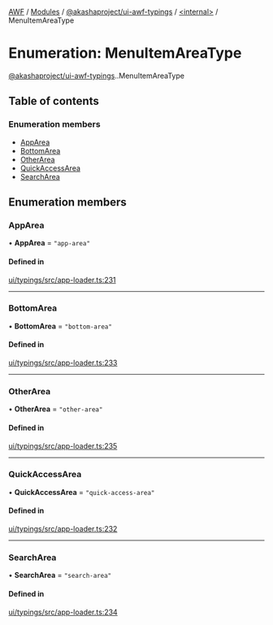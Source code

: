 [AWF](../README.md) / [Modules](../modules.md) / [@akashaproject/ui-awf-typings](../modules/akashaproject_ui_awf_typings.md) / [<internal\>](../modules/akashaproject_ui_awf_typings._internal_.md) / MenuItemAreaType

# Enumeration: MenuItemAreaType

[@akashaproject/ui-awf-typings](../modules/akashaproject_ui_awf_typings.md).[<internal>](../modules/akashaproject_ui_awf_typings._internal_.md).MenuItemAreaType

## Table of contents

### Enumeration members

- [AppArea](akashaproject_ui_awf_typings._internal_.MenuItemAreaType.md#apparea)
- [BottomArea](akashaproject_ui_awf_typings._internal_.MenuItemAreaType.md#bottomarea)
- [OtherArea](akashaproject_ui_awf_typings._internal_.MenuItemAreaType.md#otherarea)
- [QuickAccessArea](akashaproject_ui_awf_typings._internal_.MenuItemAreaType.md#quickaccessarea)
- [SearchArea](akashaproject_ui_awf_typings._internal_.MenuItemAreaType.md#searcharea)

## Enumeration members

### AppArea

• **AppArea** = `"app-area"`

#### Defined in

[ui/typings/src/app-loader.ts:231](https://github.com/AKASHAorg/akasha-world-framework/blob/d81a7246/ui/typings/src/app-loader.ts#L231)

___

### BottomArea

• **BottomArea** = `"bottom-area"`

#### Defined in

[ui/typings/src/app-loader.ts:233](https://github.com/AKASHAorg/akasha-world-framework/blob/d81a7246/ui/typings/src/app-loader.ts#L233)

___

### OtherArea

• **OtherArea** = `"other-area"`

#### Defined in

[ui/typings/src/app-loader.ts:235](https://github.com/AKASHAorg/akasha-world-framework/blob/d81a7246/ui/typings/src/app-loader.ts#L235)

___

### QuickAccessArea

• **QuickAccessArea** = `"quick-access-area"`

#### Defined in

[ui/typings/src/app-loader.ts:232](https://github.com/AKASHAorg/akasha-world-framework/blob/d81a7246/ui/typings/src/app-loader.ts#L232)

___

### SearchArea

• **SearchArea** = `"search-area"`

#### Defined in

[ui/typings/src/app-loader.ts:234](https://github.com/AKASHAorg/akasha-world-framework/blob/d81a7246/ui/typings/src/app-loader.ts#L234)

